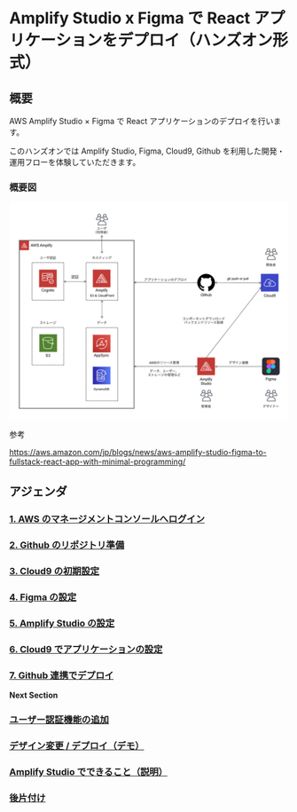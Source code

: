 # Amplify Studio x Figma で React アプリケーションをデプロイ（ハンズオン形式）

## 概要

AWS Amplify Studio × Figma で React アプリケーションのデプロイを行います。

このハンズオンでは Amplify Studio, Figma, Cloud9, Github を利用した開発・運用フローを体験していただきます。

### 概要図

![概要図](./img/outlines.png)

参考

https://aws.amazon.com/jp/blogs/news/aws-amplify-studio-figma-to-fullstack-react-app-with-minimal-programming/

## アジェンダ

### [1. AWS のマネージメントコンソールへログイン](./section01.md "01")

### [2. Github のリポジトリ準備](./section02.md "02")

### [3. Cloud9 の初期設定](./section03.md "03")

### [4. Figma の設定](./section04.md "04")

### [5. Amplify Studio の設定](./section05.md "05")

### [6. Cloud9 でアプリケーションの設定](./section06.md "06")

### [7. Github 連携でデプロイ](./section07.md "07")

**Next Section**

### [ユーザー認証機能の追加](./section08.md "08")

### [デザイン変更 / デプロイ（デモ）](./section09.md "09")

### [Amplify Studio でできること（説明）](./section10.md "10")

### [後片付け](./section-delete.md "delete")
